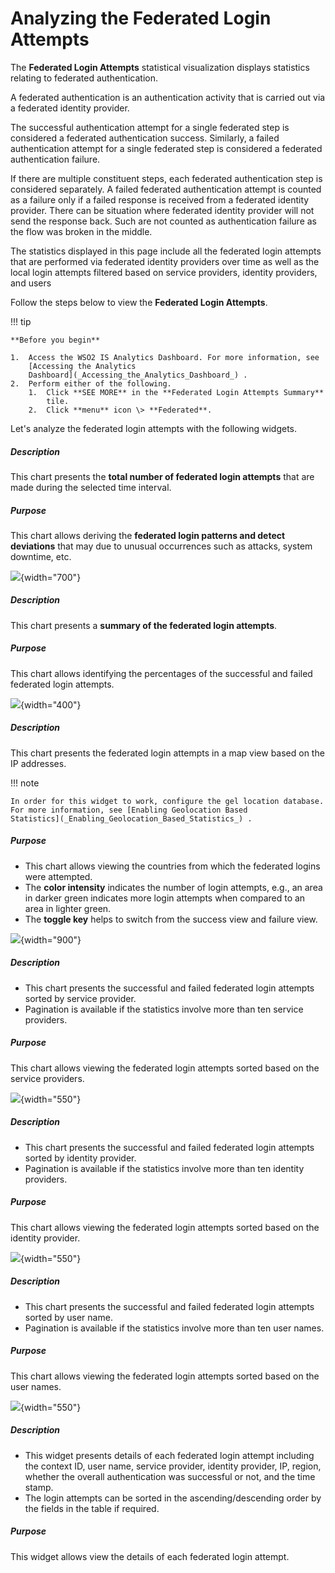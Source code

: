 # Analyzing the Federated Login Attempts

The **Federated Login Attempts** statistical visualization displays
statistics relating to federated authentication.

A federated authentication is an authentication activity that is carried
out via a federated identity provider.

The successful authentication attempt for a single federated step is
considered a federated authentication success. Similarly, a failed
authentication attempt for a single federated step is considered a
federated authentication failure.

If there are multiple constituent steps, each federated authentication
step is considered separately. A failed federated authentication attempt
is counted as a failure only if a failed response is received from a
federated identity provider. There can be situation where federated
identity provider will not send the response back. Such are not counted
as authentication failure as the flow was broken in the middle.

The statistics displayed in this page include all
the federated login attempts that are performed via federated identity
providers over time as well as the local login attempts filtered based
on service providers, identity providers, and users

Follow the steps below to view the **Federated Login Attempts**.

!!! tip
    
    **Before you begin**
    
    1.  Access the WSO2 IS Analytics Dashboard. For more information, see
        [Accessing the Analytics
        Dashboard](_Accessing_the_Analytics_Dashboard_) .
    2.  Perform either of the following.
        1.  Click **SEE MORE** in the **Federated Login Attempts Summary**
            tile.
        2.  Click **menu** icon \> **Federated**.
    

Let's analyze the federated login attempts with the following widgets.

##### **Description**

This chart presents the **total number of federated login attempts**
that are made during the selected time interval.

##### **Purpose**

This chart allows deriving the **federated login patterns and detect
deviations** that may due to unusual occurrences such as attacks, system
downtime, etc.

![](attachments/103329263/103329271.png){width="700"}

##### Description

This chart presents a **summary of the federated login attempts**.

##### Purpose

This chart allows identifying the percentages of the successful and
failed federated login attempts.

![](attachments/103329263/103329270.png){width="400"}

##### Description

This chart presents the federated login attempts in a map view based on
the IP addresses.

!!! note
    
    In order for this widget to work, configure the gel location database.
    For more information, see [Enabling Geolocation Based
    Statistics](_Enabling_Geolocation_Based_Statistics_) .
    

##### Purpose

-   This chart allows viewing the countries from which the federated
    logins were attempted.
-   The **color intensity** indicates the number of login attempts,
    e.g., an area in darker green indicates more login attempts when
    compared to an area in lighter green.
-   The **toggle key** helps to switch from the success view and failure
    view.

![](attachments/103329263/103329269.png){width="900"}

##### Description

-   This chart presents the successful and failed federated login
    attempts sorted by service provider.
-   Pagination is available if the statistics involve more than ten
    service providers.

##### Purpose

This chart allows viewing the federated login attempts sorted based on
the service providers.

![](attachments/103329263/103329267.png){width="550"}

##### Description

-   This chart presents the successful and failed federated login
    attempts sorted by identity provider.
-   Pagination is available if the statistics involve more than ten
    identity providers.

##### Purpose

This chart allows viewing the federated login attempts sorted based on
the identity provider.

![](attachments/103329263/103329266.png){width="550"}

##### Description

-   This chart presents the successful and failed federated login
    attempts sorted by user name.
-   Pagination is available if the statistics involve more than ten user
    names.

##### Purpose

This chart allows viewing the federated login attempts sorted based on
the user names.

![](attachments/103329263/103329265.png){width="550"}

##### Description

-   This widget presents details of each federated login attempt
    including the context ID, user name, service provider, identity
    provider, IP, region, whether the overall authentication was
    successful or not, and the time stamp.
-   The login attempts can be sorted in the ascending/descending order
    by the fields in the table if required.

##### Purpose

This widget allows view the details of each federated login attempt.
